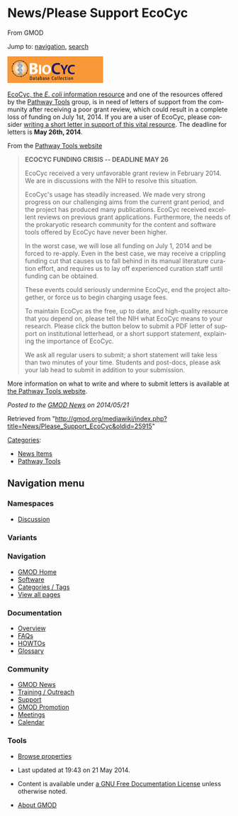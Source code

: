 <div id="mw-page-base" class="noprint">

</div>

<div id="mw-head-base" class="noprint">

</div>

<div id="content" class="mw-body" role="main">

<span id="top"></span>

<div id="mw-js-message" style="display:none;">

</div>



# <span dir="auto">News/Please Support EcoCyc</span>

<div id="bodyContent">

<div id="siteSub">

From GMOD

</div>

<div id="contentSub">

</div>

<div id="jump-to-nav" class="mw-jump">

Jump to: [navigation](#mw-navigation), [search](#p-search)

</div>

<div id="mw-content-text" class="mw-content-ltr" lang="en" dir="ltr">

<div class="floatright">

<a href="http://ecocyc.org" rel="nofollow"><img
src="https://raw.githubusercontent.com/GMOD/gmod.github.io/main/mediawiki/images/4/44/BioCyc.gif" width="216" height="60"
alt="EcoCyc website" /></a>

</div>

<a href="http://ecocyc.org" class="external text" rel="nofollow">EcoCyc,
the <em>E. coli</em> information resource</a> and one of the resources
offered by the [Pathway Tools](../Pathway_Tools.1 "Pathway Tools")
group, is in need of letters of support from the community after
receiving a poor grant review, which could result in a complete loss of
funding on July 1st, 2014. If you are a user of EcoCyc, please consider
<a href="http://brg.ai.sri.com/ptools/ecocyc-letters-of-support.shtml"
class="external text" rel="nofollow">writing a short letter in support
of this vital resource</a>. The deadline for letters is **May 26th,
2014**.

From the
<a href="http://brg.ai.sri.com/ptools/ecocyc-letters-of-support.shtml"
class="external text" rel="nofollow">Pathway Tools website</a>

> **ECOCYC FUNDING CRISIS -- DEADLINE MAY 26**
>
> EcoCyc received a very unfavorable grant review in February 2014. We
> are in discussions with the NIH to resolve this situation.
>
> EcoCyc's usage has steadily increased. We made very strong progress on
> our challenging aims from the current grant period, and the project
> has produced many publications. EcoCyc received excellent reviews on
> previous grant applications. Furthermore, the needs of the prokaryotic
> research community for the content and software tools offered by
> EcoCyc have never been higher.
>
> In the worst case, we will lose all funding on July 1, 2014 and be
> forced to re-apply. Even in the best case, we may receive a crippling
> funding cut that causes us to fall behind in its manual literature
> curation effort, and requires us to lay off experienced curation staff
> until funding can be obtained.
>
> These events could seriously undermine EcoCyc, end the project
> altogether, or force us to begin charging usage fees.
>
> To maintain EcoCyc as the free, up to date, and high-quality resource
> that you depend on, please tell the NIH what EcoCyc means to your
> research. Please click the button below to submit a PDF letter of
> support on institutional letterhead, or a short support statement,
> explaining the importance of EcoCyc.
>
> We ask all regular users to submit; a short statement will take less
> than two minutes of your time. Students and post-docs, please ask your
> lab head to submit in addition to your submission.

More information on what to write and where to submit letters is
available at
<a href="http://brg.ai.sri.com/ptools/ecocyc-letters-of-support.shtml"
class="external text" rel="nofollow">the Pathway Tools website</a>.

  

<div class="newsfooter">

*Posted to the [GMOD News](../GMOD_News "GMOD News") on 2014/05/21*

</div>

</div>

<div class="printfooter">

Retrieved from
"<http://gmod.org/mediawiki/index.php?title=News/Please_Support_EcoCyc&oldid=25915>"

</div>

<div id="catlinks" class="catlinks">

<div id="mw-normal-catlinks" class="mw-normal-catlinks">

[Categories](../Special%3ACategories "Special%3ACategories"):

- [News Items](../Category%3ANews_Items "Category%3ANews Items")
- [Pathway Tools](../Category%3APathway_Tools "Category%3APathway Tools")

</div>

</div>

<div class="visualClear">

</div>

</div>

</div>

<div id="mw-navigation">

## Navigation menu

<div id="mw-head">



<div id="left-navigation">

<div id="p-namespaces" class="vectorTabs" role="navigation"
aria-labelledby="p-namespaces-label">

### Namespaces


- <span id="ca-talk"><a
  href="http://gmod.org/mediawiki/index.php?title=Talk:News/Please_Support_EcoCyc&amp;action=edit&amp;redlink=1"
  accesskey="t"
  title="Discussion about the content page [t]">Discussion</a></span>

</div>

<div id="p-variants" class="vectorMenu emptyPortlet" role="navigation"
aria-labelledby="p-variants-label">

### 

### Variants[](#)

<div class="menu">

</div>

</div>

</div>





</div>

</div>

</div>

<div id="mw-panel">

<div id="p-logo" role="banner">

<a href="../Main_Page"
style="background-image: url(../../images/GMOD-cogs.png);"
title="Visit the main page"></a>

</div>

<div id="p-Navigation" class="portal" role="navigation"
aria-labelledby="p-Navigation-label">

### Navigation

<div class="body">

- <span id="n-GMOD-Home">[GMOD Home](../Main_Page)</span>
- <span id="n-Software">[Software](../GMOD_Components)</span>
- <span id="n-Categories-.2F-Tags">[Categories /
  Tags](../Categories)</span>
- <span id="n-View-all-pages">[View all
  pages](../Special:AllPages)</span>

</div>

</div>

<div id="p-Documentation" class="portal" role="navigation"
aria-labelledby="p-Documentation-label">

### Documentation

<div class="body">

- <span id="n-Overview">[Overview](../Overview)</span>
- <span id="n-FAQs">[FAQs](../Category%3AFAQ)</span>
- <span id="n-HOWTOs">[HOWTOs](../Category%3AHOWTO)</span>
- <span id="n-Glossary">[Glossary](../Glossary)</span>

</div>

</div>

<div id="p-Community" class="portal" role="navigation"
aria-labelledby="p-Community-label">

### Community

<div class="body">

- <span id="n-GMOD-News">[GMOD News](../GMOD_News)</span>
- <span id="n-Training-.2F-Outreach">[Training /
  Outreach](../Training_and_Outreach)</span>
- <span id="n-Support">[Support](../Support)</span>
- <span id="n-GMOD-Promotion">[GMOD Promotion](../GMOD_Promotion)</span>
- <span id="n-Meetings">[Meetings](../Meetings)</span>
- <span id="n-Calendar">[Calendar](../Calendar)</span>

</div>

</div>

<div id="p-tb" class="portal" role="navigation"
aria-labelledby="p-tb-label">

### Tools

<div class="body">


- <span id="t-smwbrowselink"><a href="../Special%3ABrowse/News-2FPlease_Support_EcoCyc"
  rel="smw-browse">Browse properties</a></span>


</div>

</div>

</div>

</div>

<div id="footer" role="contentinfo">

- <span id="footer-info-lastmod">Last updated at 19:43 on 21 May
  2014.</span>
<!-- - <span id="footer-info-viewcount">19,068 page views.</span> -->
- <span id="footer-info-copyright">Content is available under
  <a href="http://www.gnu.org/licenses/fdl-1.3.html" class="external"
  rel="nofollow">a GNU Free Documentation License</a> unless otherwise
  noted.</span>

<!-- -->

- <span id="footer-places-about">[About
  GMOD](../GMOD%3AAbout "GMOD%3AAbout")</span>

<!-- -->






</div>

